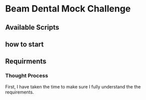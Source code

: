 # Beam Dental Mock Challenge


## Available Scripts



## how to start

## Requirments



### Thought Process

First, I have taken the time to make sure I fully understand the the requirements.  



